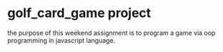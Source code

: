# golf_card_game project
the purpose of this weekend assignment is to program a game via oop programming in javascript language.